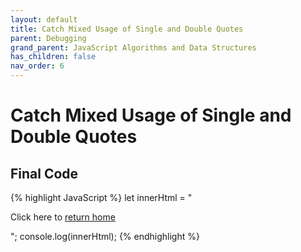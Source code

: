 ```yaml
---
layout: default
title: Catch Mixed Usage of Single and Double Quotes
parent: Debugging
grand_parent: JavaScript Algorithms and Data Structures
has_children: false
nav_order: 6
---
```

# Catch Mixed Usage of Single and Double Quotes

## Final Code

{% highlight JavaScript %}
let innerHtml = "<p>Click here to <a href='#Home'>return home</a></p>";
console.log(innerHtml);
{% endhighlight %}